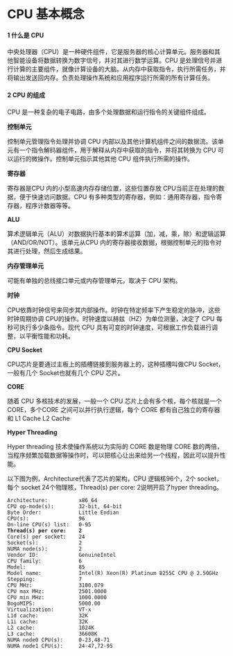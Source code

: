 # CPU 基本概念

#### 1 什么是 CPU

中央处理器（CPU）是一种硬件组件，它是服务器的核心计算单元。服务器和其他智能设备将数据转换为数字信号，并对其进行数学运算。CPU 是处理信号并进行计算的主要组件，就像计算设备的大脑。从内存中获取指令，执行所需任务，并将输出发送回内存。负责处理操作系统和应用程序运行所需的所有计算任务。

#### 2 CPU 的组成

CPU 是一种复杂的电子电路，由多个处理数据和运行指令的关键组件组成。

**控制单元**

控制单元管理指令处理并协调 CPU 内部以及其他计算机组件之间的数据流。该单元有一个指令解码器组件，用于解释从内存中获取的指令，并将其转换为 CPU 可以运行的微操作。控制单元指示其他其他 CPU 组件执行所需的操作。

**寄存器**

寄存器是CPU 内的小型高速内存存储位置，这些位置存放 CPU当前正在处理的数据，便于快速访问数据。CPU 有多种类型的寄存器，例如：通用寄存器，指令寄存器，程序计数器等等。

**ALU**

算术逻辑单元（ALU）对数据执行基本的算术运算（加，减，乘，除）和逻辑运算（AND/OR/NOT）。该单元从CPU 内的寄存器接收数据，根据控制单元的指令对其进行处理，然后生成结果。

**内存管理单元**

可能有单独的总线接口单元或内存管理单元，取决于 CPU 架构。

**时钟**

CPU依靠时钟信号来同步其内部操作。时钟在特定频率下产生稳定的脉冲，这些时钟周期协调 CPU的操作。时钟速度以赫兹（HZ）为单位测量，决定了 CPU 每秒可执行多少条指令。现代 CPU 具有可变的时钟速度，可根据工作负载进行调整，以平衡性能和功耗。

**CPU Socket**

CPU芯片是要通过主板上的插槽链接到服务器上的，这种插槽叫做CPU Socket，一般有几个 Socket也就有几个 CPU 芯片。

**CORE**

随着 CPU 多核技术的发展，一般一个 CPU 芯片上会有多个核，每个核就是一个 CORE，多个CORE 之间可以并行执行逻辑，每个 CORE 都有自己独立的寄存器和 L1 Cache L2 Cache

**Hyper Threading**

Hyper threading 技术使操作系统以为实际的 CORE 数是物理 CORE 数的两倍，当程序频繁加载数据等操作时，可以把核心让出来给另一个线程，因此可以提升性能。

以下图为例，Architecture代表了芯片的架构，CPU 逻辑核96个，2个 socket，每个 socket 24个物理核，Thread(s) per core:    2说明开启了hyper threading。

<pre><code>Architecture:          x86_64
CPU op-mode(s):        32-bit, 64-bit
Byte Order:            Little Endian
CPU(s):                96
On-line CPU(s) list:   0-95
<strong>Thread(s) per core:    2
</strong>Core(s) per socket:    24
Socket(s):             2
NUMA node(s):          2
Vendor ID:             GenuineIntel
CPU family:            6
Model:                 85
Model name:            Intel(R) Xeon(R) Platinum 8255C CPU @ 2.50GHz
Stepping:              7
CPU MHz:               3100.079
CPU max MHz:           2501.0000
CPU min MHz:           1000.0000
BogoMIPS:              5000.00
Virtualization:        VT-x
L1d cache:             32K
L1i cache:             32K
L2 cache:              1024K
L3 cache:              36608K
NUMA node0 CPU(s):     0-23,48-71
NUMA node1 CPU(s):     24-47,72-95
</code></pre>
